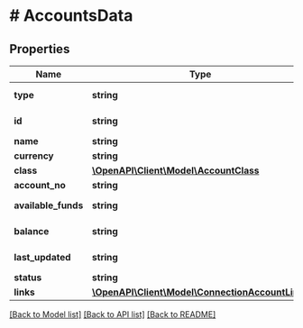 # # AccountsData

## Properties

Name | Type | Description | Notes
------------ | ------------- | ------------- | -------------
**type** | **string** | Type always \&quot;account\&quot;. |
**id** | **string** | Account identification. |
**name** | **string** | Account name. |
**currency** | **string** | Currency |
**class** | [**\OpenAPI\Client\Model\AccountClass**](AccountClass.md) |  |
**account_no** | **string** | Account number |
**available_funds** | **string** | Account available funds, nullable. |
**balance** | **string** | Account balance, nullable. |
**last_updated** | **string** | Account last updated date and time. |
**status** | **string** | Account status. |
**links** | [**\OpenAPI\Client\Model\ConnectionAccountLinks**](ConnectionAccountLinks.md) |  |

[[Back to Model list]](../../README.md#models) [[Back to API list]](../../README.md#endpoints) [[Back to README]](../../README.md)
